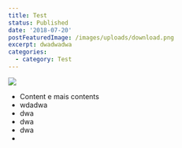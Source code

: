 ```yaml
---
title: Test
status: Published
date: '2018-07-20'
postFeaturedImage: /images/uploads/download.png
excerpt: dwadwadwa
categories:
  - category: Test
---
```

![](/images/uploads/download.png)



* Content e mais contents
* wdadwa
* dwa
* dwa
* dwa
*
